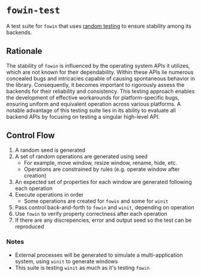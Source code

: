 # `fowin-test`
A test suite for `fowin` that uses [random testing](https://en.wikipedia.org/wiki/Random_testing) to ensure stability among its backends.

## Rationale
The stability of `fowin` is influenced by the operating system APIs it utilizes, which are not known for their dependability. Within these APIs lie numerous concealed bugs and intricacies capable of causing spontaneous behavior in the library. Consequently, it becomes important to rigorously assess the backends for their reliability and consistency. This testing approach enables the development of effective workarounds for platform-specific bugs, ensuring uniform and equivalent operation across various platforms. A notable advantage of this testing suite lies in its ability to evaluate all backend APIs by focusing on testing a singular high-level API.

## Control Flow
1. A random seed is generated
2. A set of random operations are generated using seed
    - For example, move window, resize window, rename, hide, etc.
    - Operations are constrained by rules (e.g. operate window after creation)
3. An expected set of properties for each window are generated following each operation
4. Execute operations in order
    - Some operations are created for `fowin` and some for `winit`
5. Pass control back-and-forth to `fowin` and `winit`, depending on operation
6. Use `fowin` to verify property correctness after each operation
7. If there are any discrepencies, error and output seed so the test can be reproduced

### Notes
* External processes will be generated to simulate a multi-application system, using `winit` to generate windows
* This suite is testing `winit` as much as it's testing `fowin`

